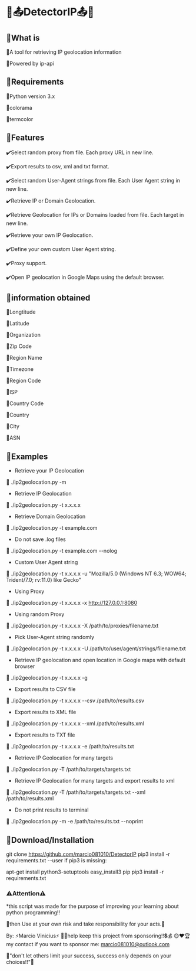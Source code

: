 # 🚀📤DetectorIP📤🚀

## 🎇What is

 📌A tool for retrieving IP geolocation information

 📌Powered by ip-api

## 🎇Requirements

 🔹Python version 3.x

 🔹colorama

 🔹termcolor

## 🎇Features

  ✔️Select random proxy from file. Each proxy URL in new line. 

  ✔️Export results to csv, xml and txt format.

  ✔️Select random User-Agent strings from file. Each User Agent string in new line.

  ✔️Retrieve IP or Domain Geolocation.

  ✔️Retrieve Geolocation for IPs or Domains loaded from file. Each target in new line.

  ✔️Retrieve your own IP Geolocation.

  ✔️Define your own custom User Agent string.

  ✔️Proxy support.

  ✔️Open IP geolocation in Google Maps using the default browser.

## 🎇information obtained

 🌟Longtitude

 🌟Latitude

 🌟Organization

 🌟Zip Code

 🌟Region Name

 🌟Timezone

 🌟Region Code

 🌟ISP

 🌟Country Code

 🌟Country

 🌟City

 🌟ASN

## 🎇Examples

+ Retrieve your IP Geolocation

🔸 ./ip2geolocation.py -m

+ Retrieve IP Geolocation

🔸 ./ip2geolocation.py -t x.x.x.x

+ Retrieve Domain Geolocation

🔸 ./ip2geolocation.py -t example.com

+ Do not save .log files

🔸 ./ip2geolocation.py -t example.com --nolog

+ Custom User Agent string

🔸 ./ip2geolocation.py -t x.x.x.x -u "Mozilla/5.0 (Windows NT 6.3; WOW64; Trident/7.0; rv:11.0) like Gecko"

+ Using Proxy

🔸 ./ip2geolocation.py -t x.x.x.x -x http://127.0.0.1:8080

+ Using random Proxy

🔸 ./ip2geolocation.py -t x.x.x.x -X /path/to/proxies/filename.txt

+ Pick User-Agent string randomly

🔸 ./ip2geolocation.py -t x.x.x.x -U /path/to/user/agent/strings/filename.txt

+ Retrieve IP geolocation and open location in Google maps with default browser

🔸 ./ip2geolocation.py -t x.x.x.x -g

+ Export results to CSV file

🔸 ./ip2geolocation.py -t x.x.x.x --csv /path/to/results.csv

+ Export results to XML file

🔸 ./ip2geolocation.py -t x.x.x.x --xml /path/to/results.xml

+ Export results to TXT file

🔸 ./ip2geolocation.py -t x.x.x.x -e /path/to/results.txt

+ Retrieve IP Geolocation for many targets

🔸 ./ip2geolocation.py -T /path/to/targets/targets.txt

+ Retrieve IP Geolocation for many targets and export results to xml

🔸 ./ip2geolocation.py -T /path/to/targets/targets.txt --xml /path/to/results.xml

+ Do not print results to terminal

🔸 ./ip2geolocation.py -m -e /path/to/results.txt --noprint

## 🎇Download/Installation

git clone https://github.com/marcio081010/DetectorIP
pip3 install -r requirements.txt --user
if pip3 is missing:

apt-get install python3-setuptools
easy_install3 pip
pip3 install -r requirements.txt

### ⚠️Attention⚠️

*this script was made for the purpose of improving your learning about python programming!! 

🚧then Use at your own risk and take responsibility for your acts.🚧

By: ⚡Marcio Vinicius⚡
💸💲help keep this project from sponsoring!!💲💰
😊❤️🏆my contact if you want to sponsor me: marcio081010@outlook.com

🔆"don't let others limit your success, success only depends on your choices!!"🔆







